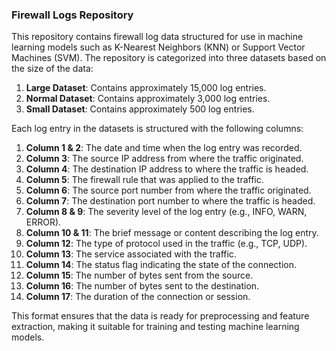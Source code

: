 ### Firewall Logs Repository

This repository contains firewall log data structured for use in machine learning models such as K-Nearest Neighbors (KNN) or Support Vector Machines (SVM). The repository is categorized into three datasets based on the size of the data:

1. **Large Dataset**: Contains approximately 15,000 log entries.
2. **Normal Dataset**: Contains approximately 3,000 log entries.
3. **Small Dataset**: Contains approximately 500 log entries.

Each log entry in the datasets is structured with the following columns:

1. **Column 1 & 2**: The date and time when the log entry was recorded.
2. **Column 3**: The source IP address from where the traffic originated.
3. **Column 4**: The destination IP address to where the traffic is headed.
4. **Column 5**: The firewall rule that was applied to the traffic.
5. **Column 6**: The source port number from where the traffic originated.
6. **Column 7**: The destination port number to where the traffic is headed.
7. **Column 8 & 9**: The severity level of the log entry (e.g., INFO, WARN, ERROR).
8. **Column 10 & 11**: The brief message or content describing the log entry.
9. **Column 12**: The type of protocol used in the traffic (e.g., TCP, UDP).
10. **Column 13**: The service associated with the traffic.
11. **Column 14**: The status flag indicating the state of the connection.
12. **Column 15**: The number of bytes sent from the source.
13. **Column 16**: The number of bytes sent to the destination.
14. **Column 17**: The duration of the connection or session.

This format ensures that the data is ready for preprocessing and feature extraction, making it suitable for training and testing machine learning models.